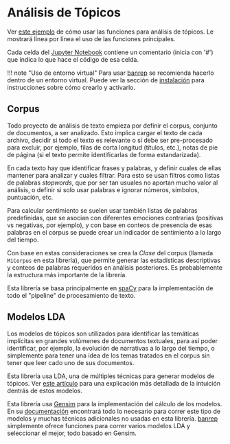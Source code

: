 # Análisis de Tópicos

Ver [este ejemplo][ejemplo_topicos] de cómo usar las funciones para análisis de tópicos. Le mostrará línea por línea el uso de las funciones principales.

Cada celda del [Jupyter Notebook][ipynb] contiene un comentario (inicia con '#') que indica lo que hace el código de esa celda.

[ejemplo_topicos]: https://github.com/munozbravo/banrep/blob/master/banrep/notebooks/ej_topicos.ipynb

[ipynb]: https://jupyter.org/try

!!! note "Uso de entorno virtual"
    Para usar [banrep][pypi_banrep] se recomienda hacerlo dentro de un entorno virtual. Puede ver la sección de [instalación][install] para instrucciones sobre cómo crearlo y activarlo.

[pypi_banrep]: https://pypi.org/project/banrep/
[install]: instalacion.md

## Corpus

Todo proyecto de análisis de texto empieza por definir el corpus, conjunto de documentos, a ser analizado. Esto implica cargar el texto de cada archivo, decidir si todo el texto es relevante o si debe ser pre-procesado para excluir, por ejemplo, filas de corta longitud (títulos, etc.), notas de pie de página (si el texto permite identificarlas de forma estandarizada).

En cada texto hay que identificar frases y palabras, y definir cuales de ellas mantener para analizar y cuales filtrar. Para esto se usan filtros como listas de palabras *stopwords*, que por ser tan usuales no aportan mucho valor al análisis, o definir si solo usar palabras e ignorar números, símbolos, puntuación, etc.

Para calcular sentimiento se suelen usar también listas de palabras predefinidas, que se asocian con diferentes emociones contrarias (positivas vs negativas, por ejemplo), y con base en conteos de presencia de esas palabras en el corpus se puede crear un indicador de sentimiento a lo largo del tiempo.

Con base en estas consideraciones se crea la *Clase* del corpus (llamada `MiCorpus` en esta librería), que permite generar las estadísticas descriptivas y conteos de palabras requeridos en análisis posteriores. Es probablemente la estructura más importante de la librería.

Esta librería se basa principalmente en [spaCy][web_spacy] para la implementación de todo el "pipeline" de procesamiento de texto.

[web_spacy]: https://spacy.io/

## Modelos LDA

Los modelos de tópicos son utilizados para identificar las temáticas implícitas en grandes volúmenes de documentos textuales, para así poder identificar, por ejemplo, la evolución de narrativas a lo largo del tiempo, o simplemente para tener una idea de los temas tratados en el corpus sin tener que leer cado uno de sus documentos.

Esta librería usa LDA, una de múltiples técnicas para generar modelos de tópicos. Ver [este artículo][articulo_lda] para una explicación más detallada de la intuición dentrás de estos modelos.

[articulo_lda]: https://www.machinelearningplus.com/nlp/topic-modeling-gensim-python/

Esta librería usa [Gensim][web_gensim] para la implementación del cálculo de los modelos. En su [documentación][gensim_tuts] encontrará todo lo necesario para correr este tipo de modelos y muchas técnicas adicionales no usadas en esta librería. [banrep][pypi_banrep] simplemente ofrece funciones para correr varios modelos LDA y seleccionar el mejor, todo basado en Gensim.

[web_gensim]: https://radimrehurek.com/gensim/models/ldamodel.html
[gensim_tuts]: https://radimrehurek.com/gensim/tutorial.html
[pypi_banrep]: https://pypi.org/project/banrep/

